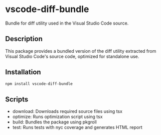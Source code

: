 # vscode-diff-bundle

Bundle for diff utility used in the Visual Studio Code source.

## Description

This package provides a bundled version of the diff utility extracted from Visual Studio Code's source code, optimized for standalone use.

## Installation

```bash
npm install vscode-diff-bundle
```

## Scripts
- download: Downloads required source files using tsx
- optimize: Runs optimization script using tsx
- build: Bundles the package using pkgroll
- test: Runs tests with nyc coverage and generates HTML report
